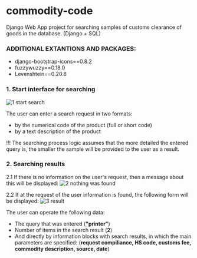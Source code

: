 # commodity-code
Django Web App project for searching samples of customs clearance of goods in the database. (Django + SQL)

### ADDITIONAL EXTANTIONS AND PACKAGES:
-  django-bootstrap-icons==0.8.2
-  fuzzywuzzy==0.18.0
-  Levenshtein==0.20.8


### 1. Start interface for searching
![1 start search](https://github.com/atcx-uholnikov/commodity_code/assets/10896191/1cb2e059-4bfa-4fc1-b6dd-036601fec86b)

The user can enter a search request in two formats:
- by the numerical code of the product (full or short code) 
- by a text description of the product

!!! The searching process logic assumes that the more detailed the entered query is, the smaller the sample will be provided to the user as a result.

### 2. Searching results

2.1 If there is no information on the user's request, then a message about this will be displayed:
![2 nothing was found](https://github.com/atcx-uholnikov/commodity_code/assets/10896191/f888ea66-5629-4504-9e24-8a589ef769c1)

2.2 If at the request of the user information is found, the following form will be displayed:
![3 result](https://github.com/atcx-uholnikov/commodity_code/assets/10896191/a7768c9b-438d-4ff0-8870-6c655b0772f9)

The user can operate the following data:
+ The query that was entered (**"printer"**)
+ Number of items in the search result (**2**)
+ And directly by information blocks with search results, in which the main parameters are specified: (**request compiliance, HS code, customs fee, commodity description, source, date**)


